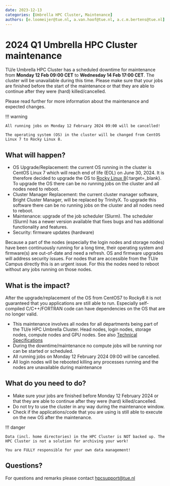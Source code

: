 ```yaml
---
date: 2023-12-13
categories: [Umbrella HPC Cluster, Maintenance]
authors: [e.loomeijer@tue.nl, a.van.hoof@tue.nl, a.c.m.bertens@tue.nl]
---
```


# 2024 Q1 Umbrella HPC Cluster maintenance

TU/e Umbrella HPC Cluster has a scheduled downtime for maintenance from **Monday 12 Feb 09:00 CET** to **Wednesday 14 Feb 17:00 CET**. The cluster will be unavailable during this time. Please make sure that your jobs are finished before the start of the maintenance or that they are able to continue after they were (hard) killed/cancelled.

Please read further for more information about the maintenance and expected changes.

!!! warning

    All running jobs on Monday 12 February 2024 09:00 will be cancelled!

    The operating system (OS) in the cluster will be changed from CentOS Linux 7 to Rocky Linux 8.

<!-- more -->

## What will happen?

- OS Upgrade/Replacement: the current OS running in the cluster is CentOS Linux 7 which will reach end of life (EOL) on June 30, 2024. It is therefore decided to upgrade the OS to [Rocky Linux 8](https://rockylinux.org/){:target=_blank}. To upgrade the OS there can be no running jobs on the cluster and all nodes need to reboot.
- Cluster Manager Replacement: the current cluster manager software, Bright Cluster Manager, will be replaced by TrinityX. To upgrade this software there can be no running jobs on the cluster and all nodes need to reboot.
- Maintenance: upgrade of the job scheduler (Slurm). The scheduler (Slurm) has a newer version available that fixes bugs and has additional functionality and features.
- Security: firmware updates (hardware)

Because a part of the nodes (especially the login nodes and storage nodes) have been continuously running for a long time, their operating system and firmware(s) are out-of-date and need a refresh. OS and firmware upgrades will address security issues. For nodes that are accessible from the TU/e Campus directly this is an urgent issue. For this the nodes need to reboot without any jobs running on those nodes.

## What is the impact?

After the upgrade/replacement of the OS from CentOS7 to Rocky8 it is not guaranteed that you applications are still able to run. Especially self-compiled C/C++/FORTRAN code can have dependencies on the OS that are no longer valid.

- This maintenance involves all nodes for all departments being part of the TU/e HPC Umbrella Cluster. Head nodes, login nodes, storage nodes, compute nodes and GPU nodes. See also [Technical Specifications](../../documentation/specifications.md)
- During the downtime/maintenance no compute jobs will be running nor can be started or scheduled.
- All running jobs on Monday 12 February 2024 09:00 will be cancelled.
- All login nodes will be rebooted killing any processes running and the nodes are unavailable during maintenance

## What do you need to do?

- Make sure your jobs are finished before Monday 12 February 2024 or that they are able to continue after they were (hard) killed/cancelled.
- Do not try to use the cluster in any way during the maintenance window.
- Check if the applications/code that you are using is still able to execute on the new OS after the maintenance.

!!! danger

    Data (incl. home directories) in the HPC Cluster is NOT backed up. The HPC Cluster is not a solution for archiving your work!

    You are FULLY responsible for your own data management!

## Questions?

For questions and remarks please contact [hpcsupport@tue.nl](mailto:hpcsupport@tue.nl)

